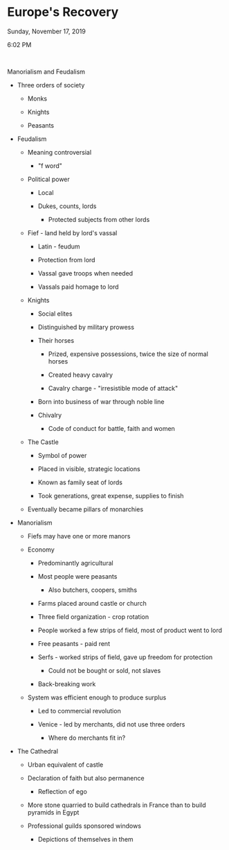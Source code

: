 # Europe's Recovery

Sunday, November 17, 2019

6:02 PM

 

Manorialism and Feudalism

-   Three orders of society

    -   Monks

    -   Knights

    -   Peasants

-   Feudalism

    -   Meaning controversial

        -   "f word"

    -   Political power

        -   Local

        -   Dukes, counts, lords

            -   Protected subjects from other lords

    -   Fief - land held by lord's vassal

        -   Latin - feudum

        -   Protection from lord

        -   Vassal gave troops when needed

        -   Vassals paid homage to lord

    -   Knights

        -   Social elites

        -   Distinguished by military prowess

        -   Their horses

            -   Prized, expensive possessions, twice the size of normal horses

            -   Created heavy cavalry

            -   Cavalry charge - "irresistible mode of attack"

        -   Born into business of war through noble line

        -   Chivalry

            -   Code of conduct for battle, faith and women

    -   The Castle

        -   Symbol of power

        -   Placed in visible, strategic locations

        -   Known as family seat of lords

        -   Took generations, great expense, supplies to finish

    -   Eventually became pillars of monarchies

-   Manorialism

    -   Fiefs may have one or more manors

    -   Economy

        -   Predominantly agricultural

        -   Most people were peasants

            -   Also butchers, coopers, smiths

        -   Farms placed around castle or church

        -   Three field organization - crop rotation

        -   People worked a few strips of field, most of product went to lord

        -   Free peasants - paid rent

        -   Serfs - worked strips of field, gave up freedom for protection

            -   Could not be bought or sold, not slaves

        -   Back-breaking work

    -   System was efficient enough to produce surplus

        -   Led to commercial revolution

        -   Venice - led by merchants, did not use three orders

            -   Where do merchants fit in?

-   The Cathedral

    -   Urban equivalent of castle

    -   Declaration of faith but also permanence

        -   Reflection of ego

    -   More stone quarried to build cathedrals in France than to build pyramids in Egypt

    -   Professional guilds sponsored windows

        -   Depictions of themselves in them

 

 

